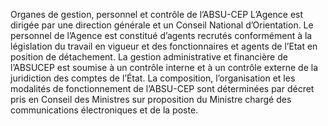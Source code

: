 Organes de gestion, personnel et contrôle de l’ABSU-CEP
L’Agence est dirigée par une direction générale et un Conseil National d’Orientation.
Le personnel de l’Agence est constitué d’agents recrutés conformément à la législation du travail en vigueur et des fonctionnaires et agents de l’Etat en position de détachement.
La gestion administrative et financière de l’ABSUCEP est soumise à un contrôle interne et à un contrôle externe de la juridiction des comptes de l’État.
La composition, l’organisation et les modalités de fonctionnement de l’ABSU-CEP sont déterminées par décret pris en Conseil des Ministres sur proposition du Ministre chargé des communications électroniques et de la poste.